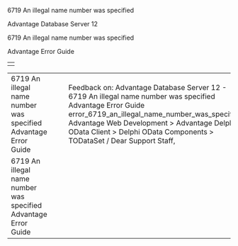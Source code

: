 6719 An illegal name number was specified




Advantage Database Server 12  

6719 An illegal name number was specified

Advantage Error Guide

|  |
| --- |
|  |

|  |  |  |  |  |
| --- | --- | --- | --- | --- |
| 6719 An illegal name number was specified  Advantage Error Guide |  |  | Feedback on: Advantage Database Server 12 - 6719 An illegal name number was specified Advantage Error Guide error\_6719\_an\_illegal\_name\_number\_was\_specified Advantage Web Development > Advantage Delphi OData Client > Delphi OData Components > TODataSet / Dear Support Staff, |  |
| 6719 An illegal name number was specified  Advantage Error Guide |  |  |  |  |